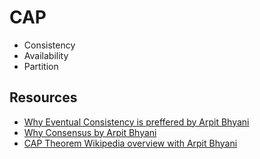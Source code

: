 # CAP

* Consistency
* Availability
* Partition

## Resources

* [Why Eventual Consistency is preffered by Arpit Bhyani](https://arpitbhayani.me/blogs/eventual-consistency)
* [Why Consensus by Arpit Bhyani](https://arpitbhayani.me/blogs/why-consensus)
* [CAP Theorem Wikipedia overview with Arpit Bhyani](https://www.youtube.com/watch?v=--YbYCfMnxc)
